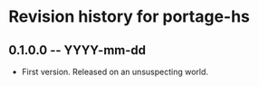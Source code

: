 # Revision history for portage-hs

## 0.1.0.0 -- YYYY-mm-dd

* First version. Released on an unsuspecting world.
